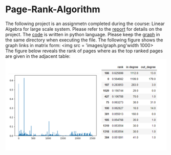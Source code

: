 # Page-Rank-Algorithm
The following project is an assignmetn completed during the course: Linear Algebra for large scale system. Please refer to the [report](/281654.pdf) for details on the project.
The [code](/eig_S281654) is written in python language. Please keep the [graph](/graph.txt) in the same directory when executing the file.
The following figure shows the graph links in matrix form:
<img src = 'images/graph.png'width 1000>  
The figure below reveals the rank of pages where as the top ranked pages are given in the adjacent table:   
![](images/rank.png)
